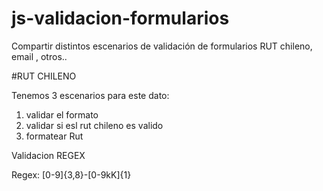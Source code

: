 # js-validacion-formularios
Compartir distintos escenarios de validación de formularios RUT chileno, email , otros..

#RUT CHILENO

Tenemos 3 escenarios para este dato:
1. validar el formato
2. validar si esl rut chileno es valido
3. formatear Rut

Validacion REGEX

Regex: [0-9]{3,8}-[0-9kK]{1}



